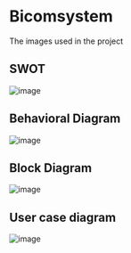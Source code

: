 # Bicomsystem
The images used in the project
## SWOT 


![image](https://user-images.githubusercontent.com/98873064/158007155-a8627583-f68e-4323-a0ed-74bf97a9dd5d.png)


## Behavioral Diagram 

![image](https://user-images.githubusercontent.com/98873064/158007198-2840ea15-d506-4ce8-92bf-8c035c20116a.png)


## Block Diagram

![image](https://user-images.githubusercontent.com/98873064/158007223-1c4d5801-349a-4c6e-bd93-cae0e7e5b739.png)


## User case diagram

![image](https://user-images.githubusercontent.com/98873064/158007240-e4e0eb52-0e26-4660-b4c5-0752970a631f.png)

